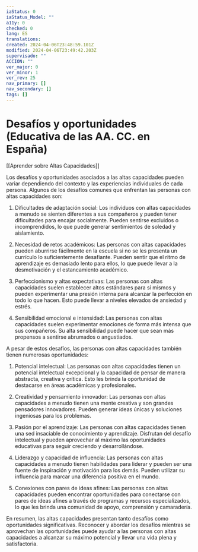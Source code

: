 ```yaml
---
iaStatus: 0
iaStatus_Model: ""
a11y: 0
checked: 0
lang: ES
translations: 
created: 2024-04-06T23:48:59.101Z
modified: 2024-04-06T23:49:42.203Z
supervisado: ""
ACCION: ""
ver_major: 0
ver_minor: 1
ver_rev: 25
nav_primary: []
nav_secondary: []
tags: []
---
```

# Desafíos y oportunidades (Educativa de las AA. CC. en España)

[[Aprender sobre Altas Capacidades]]

Los desafíos y oportunidades asociados a las altas capacidades pueden variar dependiendo del contexto y las experiencias individuales de cada persona. Algunos de los desafíos comunes que enfrentan las personas con altas capacidades son:

1. Dificultades de adaptación social: Los individuos con altas capacidades a menudo se sienten diferentes a sus compañeros y pueden tener dificultades para encajar socialmente. Pueden sentirse excluidos o incomprendidos, lo que puede generar sentimientos de soledad y aislamiento.

2. Necesidad de retos académicos: Las personas con altas capacidades pueden aburrirse fácilmente en la escuela si no se les presenta un currículo lo suficientemente desafiante. Pueden sentir que el ritmo de aprendizaje es demasiado lento para ellos, lo que puede llevar a la desmotivación y el estancamiento académico.

3. Perfeccionismo y altas expectativas: Las personas con altas capacidades suelen establecer altos estándares para sí mismos y pueden experimentar una presión interna para alcanzar la perfección en todo lo que hacen. Esto puede llevar a niveles elevados de ansiedad y estrés.

4. Sensibilidad emocional e intensidad: Las personas con altas capacidades suelen experimentar emociones de forma más intensa que sus compañeros. Su alta sensibilidad puede hacer que sean más propensos a sentirse abrumados o angustiados.

A pesar de estos desafíos, las personas con altas capacidades también tienen numerosas oportunidades:

1. Potencial intelectual: Las personas con altas capacidades tienen un potencial intelectual excepcional y la capacidad de pensar de manera abstracta, creativa y crítica. Esto les brinda la oportunidad de destacarse en áreas académicas y profesionales.

2. Creatividad y pensamiento innovador: Las personas con altas capacidades a menudo tienen una mente creativa y son grandes pensadores innovadores. Pueden generar ideas únicas y soluciones ingeniosas para los problemas.

3. Pasión por el aprendizaje: Las personas con altas capacidades tienen una sed insaciable de conocimiento y aprendizaje. Disfrutan del desafío intelectual y pueden aprovechar al máximo las oportunidades educativas para seguir creciendo y desarrollándose.

4. Liderazgo y capacidad de influencia: Las personas con altas capacidades a menudo tienen habilidades para liderar y pueden ser una fuente de inspiración y motivación para los demás. Pueden utilizar su influencia para marcar una diferencia positiva en el mundo.

5. Conexiones con pares de ideas afines: Las personas con altas capacidades pueden encontrar oportunidades para conectarse con pares de ideas afines a través de programas y recursos especializados, lo que les brinda una comunidad de apoyo, comprensión y camaradería.

En resumen, las altas capacidades presentan tanto desafíos como oportunidades significativas. Reconocer y abordar los desafíos mientras se aprovechan las oportunidades puede ayudar a las personas con altas capacidades a alcanzar su máximo potencial y llevar una vida plena y satisfactoria.
